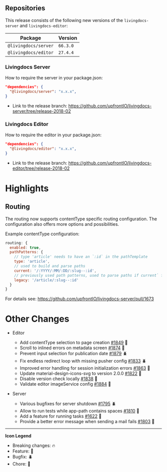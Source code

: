 
## Repositories

This release consists of the following new versions of the `livingdocs-server` and `livingdocs-editor`:

Package | Version
--- | ---
`@livingdocs/server` | `66.3.0`
`@livingdocs/editor` | `27.4.4`

### Livingdocs Server

How to require the server in your package.json:

```json
"dependencies": {
  "@livingdocs/server": "x.x.x",
}
```

- Link to the release branch:
  https://github.com/upfrontIO/livingdocs-server/tree/release-2018-02


### Livingdocs Editor

How to require the editor in your package.json:

```json
"dependencies": {
  "@livingdocs/editor": "x.x.x",
}
```

- Link to the release branch:
  https://github.com/upfrontIO/livingdocs-editor/tree/release-2018-02


# Highlights

## Routing

The routing now supports contentType specific routing configuration. The
configuration also offers more options and possibilities.

Example contentType configuration:
```js
routing: {
  enabled: true,
  pathPatterns: {
    // type 'article' needs to have an `:id` in the pathTemplate
    type: 'article',
    // used to build and parse paths
    current: '/:YYYY/:MM/:DD/:slug--:id',
    // previously used path patterns, used to parse paths if current` failed
    legacy: '/article/:slug--:id'
  }
}
```

For details see:
https://github.com/upfrontIO/livingdocs-server/pull/1673


# Other Changes

* Editor
  * Add contentType selection to page creation
    [#1849](https://github.com/upfrontIO/livingdocs-editor/pull/1849) :gift:
  * Scroll to inlined errors on metadata screen
    [#1874](https://github.com/upfrontIO/livingdocs-editor/pull/1874) :gift:
  * Prevent input selection for publication date
    [#1879](https://github.com/upfrontIO/livingdocs-editor/pull/1879) :beetle:
  * Fix endless redirect loop with missing pusher config
    [#1833](https://github.com/upfrontIO/livingdocs-editor/pull/1833) :beetle:
  * Improved error handling for session initialization errors
    [#1863](https://github.com/upfrontIO/livingdocs-editor/pull/1863) :wrench:
  * Update material-design-icons-svg to version 2.0.0
    [#1822](https://github.com/upfrontIO/livingdocs-editor/pull/1822) :wrench:
  * Disable version check locally
    [#1838](https://github.com/upfrontIO/livingdocs-editor/pull/1838) :wrench:
  * Validate editor imageService config
    [#1884](https://github.com/upfrontIO/livingdocs-editor/pull/1884) :wrench:


* Server
  * Various bugfixes for server shutdown
    [#1795](https://github.com/upfrontIO/livingdocs-server/pull/1795) :beetle:
  * Allow to run tests while app-path contains spaces
    [#1810](https://github.com/upfrontIO/livingdocs-server/pull/1810) :wrench:
  * Add a feature for running tasks
    [#1622](https://github.com/upfrontIO/livingdocs-server/pull/1622) :wrench:
  * Provide a better error message when sending a mail fails
    [#1803](https://github.com/upfrontIO/livingdocs-server/pull/1803) :wrench:


---

  **Icon Legend**

  * Breaking changes: :fire:
  * Feature: :gift:
  * Bugfix: :beetle:
  * Chore: :wrench:

